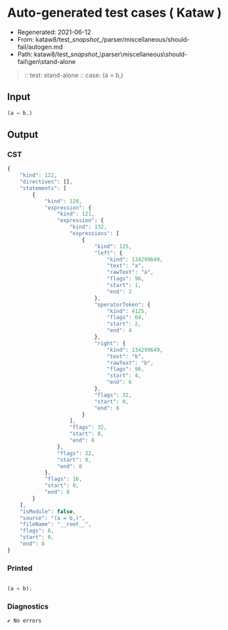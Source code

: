 # Auto-generated test cases ( Kataw )
- Regenerated: 2021-06-12
- From: kataw8/test\__snapshot__/parser/miscellaneous/should-fail/autogen.md
- Path: kataw8/test\__snapshot__\parser\miscellaneous\should-fail\gen\stand-alone
> :: test: stand-alone
> :: case: (a = b,)
## Input

`````js
(a = b,)
`````
## Output

### CST

```javascript
{
    "kind": 122,
    "directives": [],
    "statements": [
        {
            "kind": 120,
            "expression": {
                "kind": 121,
                "expression": {
                    "kind": 132,
                    "expressions": [
                        {
                            "kind": 125,
                            "left": {
                                "kind": 134299649,
                                "text": "a",
                                "rawText": "a",
                                "flags": 96,
                                "start": 1,
                                "end": 2
                            },
                            "operatorToken": {
                                "kind": 4125,
                                "flags": 64,
                                "start": 2,
                                "end": 4
                            },
                            "right": {
                                "kind": 134299649,
                                "text": "b",
                                "rawText": "b",
                                "flags": 96,
                                "start": 4,
                                "end": 6
                            },
                            "flags": 32,
                            "start": 0,
                            "end": 6
                        }
                    ],
                    "flags": 32,
                    "start": 0,
                    "end": 8
                },
                "flags": 32,
                "start": 0,
                "end": 8
            },
            "flags": 16,
            "start": 0,
            "end": 8
        }
    ],
    "isModule": false,
    "source": "(a = b,)",
    "fileName": "__root__",
    "flags": 0,
    "start": 0,
    "end": 8
}
```

### Printed

```javascript

(a = b);
```

### Diagnostics

```javascript
✔ No errors
```

